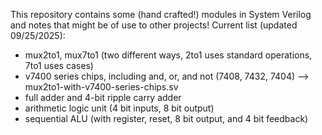 This repository contains some (hand crafted!) modules in System Verilog and notes that might be of use to other projects!
Current list (updated 09/25/2025):

- mux2to1, mux7to1 (two different ways, 2to1 uses standard operations, 7to1 uses cases)
- v7400 series chips, including and, or, and not (7408, 7432, 7404) --> mux2to1-with-v7400-series-chips.sv
- full adder and 4-bit ripple carry adder
- arithmetic logic unit (4 bit inputs, 8 bit output)
- sequential ALU (with register, reset, 8 bit output, and 4 bit feedback)
